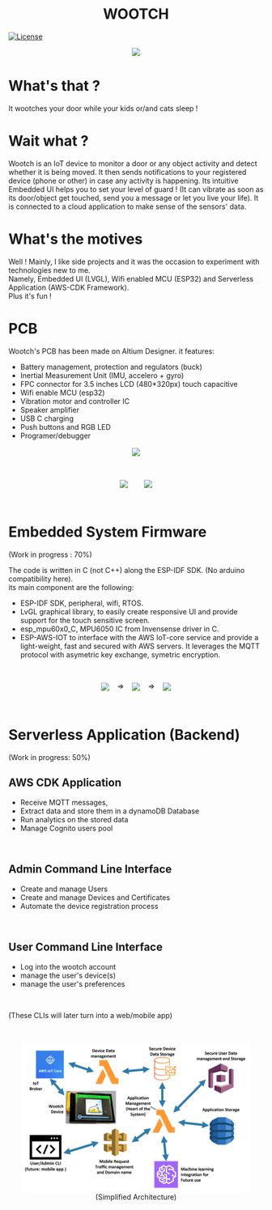 <h1 align="center">WOOTCH</h1>

[![License](https://img.shields.io/badge/license-MIT-blue.svg)](https://opensource.org/licenses/MIT)

<p align="center"><img width=50% src="Support/readme_assets/wootch_on.jpg"></p>

# What's that ?
It wootches your door while your kids or/and cats sleep !

# Wait what ?
Wootch is an IoT device to monitor a door or any object activity and detect whether it is being moved. It then sends notifications to your registered device (phone or other) in case any activity is happening. Its intuitive Embedded UI helps you to set your level of guard ! (It can vibrate as soon as its door/object get touched, send you a message or let you live your life). It is connected to a cloud application to make sense of the sensors' data.

# What's the motives
Well ! Mainly, I like side projects and it was the occasion to experiment with technologies new to me. 
<br>
Namely, Embedded UI (LVGL), Wifi enabled MCU (ESP32) and Serverless Application (AWS-CDK Framework). 
<br>
Plus it's fun !


# PCB

Wootch's PCB has been made on Altium Designer. it features: 
- Battery management, protection and regulators (buck)
- Inertial Measurement Unit (IMU, accelero + gyro)
- FPC connector for 3.5 inches LCD (480*320px) touch capacitive
- Wifi enable MCU (esp32)
- Vibration motor and controller IC
- Speaker amplifier 
- USB C charging
- Push buttons and RGB LED
- Programer/debugger

<p align="center"><img align="center" width=40% src="Support/readme_assets/wootch_open_all.jpg"></p>
<br>
<p align="center">
<img align="center" width=20% src="Support/readme_assets/wootch_hardware.jpg">
&nbsp;&nbsp;&nbsp;&nbsp;&nbsp;&nbsp;
<img align="center"  width=30% src="Support/readme_assets/altium.png">
</p>
<br>

# Embedded System Firmware
(Work in progress : 70%)

The code is written in C (not C++) along the ESP-IDF SDK. (No arduino compatibility here). <br>
its main component are the following: 
- ESP-IDF SDK, peripheral, wifi, RTOS.
- LvGL graphical library, to easily create responsive UI and provide support for the touch sensitive screen.
- esp_mpu60x0_C, MPU6050 IC from Invensense driver in C.
- ESP-AWS-IOT to interface with the AWS IoT-core service and provide a light-weight, fast and secured with AWS servers. It leverages the MQTT protocol with asymetric key exchange, symetric encryption.

<br>
<p align="center">
<img align="center" width=27% src="Support/readme_assets/start.jpg">
&nbsp;&nbsp;&nbsp;=>&nbsp;&nbsp;&nbsp;
<img align="center" width=29% src="Support/readme_assets/wifi.jpg">
&nbsp;&nbsp;&nbsp;=>&nbsp;&nbsp;&nbsp;
<img align="center"  width=26% src="Support/readme_assets/on_wootch.jpg">
</p>
<br>

# Serverless Application (Backend)
 (Work in progress: 50%)
## AWS CDK Application 
- Receive MQTT messages, 
- Extract data and store them in a dynamoDB Database
- Run analytics on the stored data
- Manage Cognito users pool

<br>

## Admin Command Line Interface
- Create and manage Users
- Create and manage Devices and Certificates
- Automate the device registration process

<br>

## User Command Line Interface
- Log into the wootch account
- manage the user's device(s)
- manage the user's preferences

<br>

(These CLIs will later turn into a web/mobile app)

<br>
<p align="center">
<img align="center" width=90% src="Support/readme_assets/aws_cdk_architecture.png">
<br>
(Simplified Architecture)
</p>
<br>

